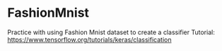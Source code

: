 # FashionMnist

Practice with using Fashion Mnist dataset to create a classifier
Tutorial: https://www.tensorflow.org/tutorials/keras/classification
